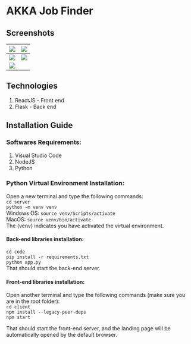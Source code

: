 # AKKA Job Finder

## Screenshots

| <img src="https://res.cloudinary.com/dj1ikymq4/image/upload/v1678241059/knguyen209-portfolio/job-portal/Screenshot_2023-03-07_at_5.58.55_PM_w7jyto.png" > | <img src="https://res.cloudinary.com/dj1ikymq4/image/upload/v1678241060/knguyen209-portfolio/job-portal/Screenshot_2023-03-07_at_5.59.09_PM_mecy6t.png" > |
| - | - |
| <img src="https://res.cloudinary.com/dj1ikymq4/image/upload/v1678241060/knguyen209-portfolio/job-portal/Screenshot_2023-03-07_at_5.59.23_PM_jmx52l.png" > | <img src="https://res.cloudinary.com/dj1ikymq4/image/upload/v1678241060/knguyen209-portfolio/job-portal/Screenshot_2023-03-07_at_6.03.14_PM_fu537d.png" > |
| <img src="https://res.cloudinary.com/dj1ikymq4/image/upload/v1678241271/knguyen209-portfolio/job-portal/Screenshot_2023-03-07_at_6.07.38_PM_mrvqiw.png" > |  |

## Technologies
1) ReactJS - Front end
2) Flask - Back end

## Installation Guide
### Softwares Requirements:
1) Visual Studio Code
2) NodeJS
3) Python

### Python Virtual Environment Installation:
Open a new terminal and type the following commands:<br />
`cd server` <br />
`python -m venv venv` <br />
Windows OS:
`source venv/Scripts/activate`<br />
MacOS:
`source venv/bin/activate`<br />
The (venv) indicates you have activated the virtual environment.

#### Back-end libraries installation:
`cd code` <br />
`pip install -r requirements.txt` <br />
`python app.py` <br />
That should start the back-end server.

#### Front-end libraries installation:
Open another terminal and type the following commands (make sure you are in the root folder):<br />
`cd client`<br />
`npm install --legacy-peer-deps`<br />
`npm start`<br />

That should start the front-end server, and the landing page will be automatically opened by the default browser.
